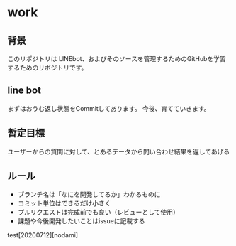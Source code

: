 # work

## 背景

このリポジトリは
LINEbot、およびそのソースを管理するためのGitHubを学習するためのリポジトリです。

## line bot

まずはおうむ返し状態をCommitしてあります。
今後、育てていきます。

## 暫定目標

ユーザーからの質問に対して、とあるデータから問い合わせ結果を返してあげる

## ルール

- ブランチ名は「なにを開発してるか」わかるものに
- コミット単位はできるだけ小さく
- プルリクエストは完成前でも良い（レビューとして使用）
- 課題や今後開発したいことはissueに記載する

test[20200712][nodami]